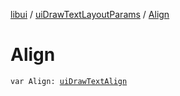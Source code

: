 [libui](../index.md) / [uiDrawTextLayoutParams](index.md) / [Align](./-align.md)

# Align

`var Align: `[`uiDrawTextAlign`](../ui-draw-text-align.md)
